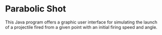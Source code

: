# Parabolic Shot

This Java program offers a graphic user interface for simulating the launch of a projectile fired from a given point with an initial firing speed and angle.
